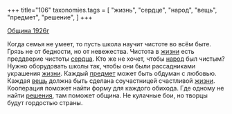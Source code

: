 +++
title="106"
taxonomies.tags = [
 "жизнь",
 "сердце",
 "народ",
 "вещь",
 "предмет",
 "решение",
]
+++

[Община 1926г](/agni/1926)

Когда семья не умеет, то пусть школа научит чистоте во всём быте. Грязь не от бедности, но от невежества. Чистота в [жизни](/tags/жизнь) есть преддверие чистоты [сердца](/tags/сердце). Кто же не хочет, чтобы [народ](/tags/народ) был чистым? Нужно оборудовать школы так, чтобы они были рассадниками украшения [жизни](/tags/жизнь). Каждый [предмет](/tags/предмет) может быть обдуман с любовью. Каждая [вещь](/tags/вещь) должна быть сделана соучастницей счастливой [жизни](/tags/жизнь). Кооперация поможет найти форму для каждого обихода. Где одному не найти [решения](/tags/решение), там поможет община. Не кулачные бои, но творцы будут гордостью страны.   

